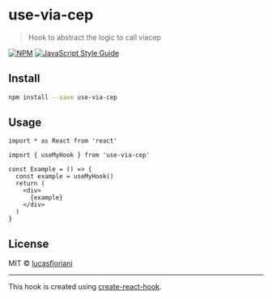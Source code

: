 # use-via-cep

> Hook to abstract the logic to call viacep

[![NPM](https://img.shields.io/npm/v/use-via-cep.svg)](https://www.npmjs.com/package/use-via-cep) [![JavaScript Style Guide](https://img.shields.io/badge/code_style-standard-brightgreen.svg)](https://standardjs.com)

## Install

```bash
npm install --save use-via-cep
```

## Usage

```tsx
import * as React from 'react'

import { useMyHook } from 'use-via-cep'

const Example = () => {
  const example = useMyHook()
  return (
    <div>
      {example}
    </div>
  )
}
```

## License

MIT © [lucasfloriani](https://github.com/lucasfloriani)

---

This hook is created using [create-react-hook](https://github.com/hermanya/create-react-hook).
